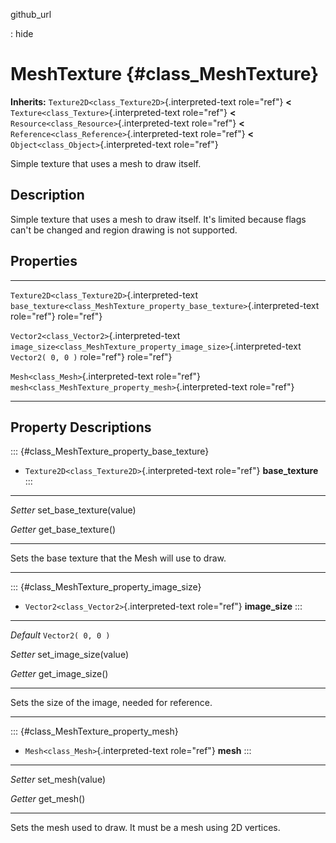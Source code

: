 github\_url

:   hide

MeshTexture {#class_MeshTexture}
===========

**Inherits:** `Texture2D<class_Texture2D>`{.interpreted-text role="ref"}
**\<** `Texture<class_Texture>`{.interpreted-text role="ref"} **\<**
`Resource<class_Resource>`{.interpreted-text role="ref"} **\<**
`Reference<class_Reference>`{.interpreted-text role="ref"} **\<**
`Object<class_Object>`{.interpreted-text role="ref"}

Simple texture that uses a mesh to draw itself.

Description
-----------

Simple texture that uses a mesh to draw itself. It\'s limited because
flags can\'t be changed and region drawing is not supported.

Properties
----------

  ------------------------------------------------ --------------------------------------------------------------------------- -------------------
  `Texture2D<class_Texture2D>`{.interpreted-text   `base_texture<class_MeshTexture_property_base_texture>`{.interpreted-text   
  role="ref"}                                      role="ref"}                                                                 

  `Vector2<class_Vector2>`{.interpreted-text       `image_size<class_MeshTexture_property_image_size>`{.interpreted-text       `Vector2( 0, 0 )`
  role="ref"}                                      role="ref"}                                                                 

  `Mesh<class_Mesh>`{.interpreted-text role="ref"} `mesh<class_MeshTexture_property_mesh>`{.interpreted-text role="ref"}       
  ------------------------------------------------ --------------------------------------------------------------------------- -------------------

Property Descriptions
---------------------

::: {#class_MeshTexture_property_base_texture}
-   `Texture2D<class_Texture2D>`{.interpreted-text role="ref"}
    **base\_texture**
:::

  ---------- ---------------------------
  *Setter*   set\_base\_texture(value)

  *Getter*   get\_base\_texture()
  ---------- ---------------------------

Sets the base texture that the Mesh will use to draw.

------------------------------------------------------------------------

::: {#class_MeshTexture_property_image_size}
-   `Vector2<class_Vector2>`{.interpreted-text role="ref"}
    **image\_size**
:::

  ----------- -------------------------
  *Default*   `Vector2( 0, 0 )`

  *Setter*    set\_image\_size(value)

  *Getter*    get\_image\_size()
  ----------- -------------------------

Sets the size of the image, needed for reference.

------------------------------------------------------------------------

::: {#class_MeshTexture_property_mesh}
-   `Mesh<class_Mesh>`{.interpreted-text role="ref"} **mesh**
:::

  ---------- ------------------
  *Setter*   set\_mesh(value)

  *Getter*   get\_mesh()
  ---------- ------------------

Sets the mesh used to draw. It must be a mesh using 2D vertices.
